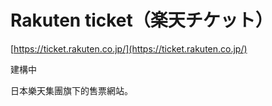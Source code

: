 # Rakuten ticket（楽天チケット）

[https://ticket.rakuten.co.jp/](https://ticket.rakuten.co.jp/)

建構中

日本樂天集團旗下的售票網站。
